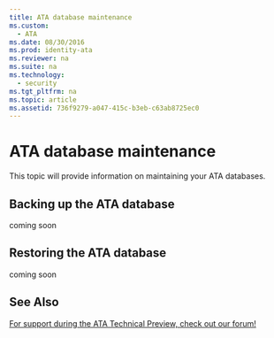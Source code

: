 ```yaml
---
title: ATA database maintenance
ms.custom: 
  - ATA
ms.date: 08/30/2016
ms.prod: identity-ata
ms.reviewer: na
ms.suite: na
ms.technology: 
  - security
ms.tgt_pltfrm: na
ms.topic: article
ms.assetid: 736f9279-a047-415c-b3eb-c63ab8725ec0
---
```

# ATA database maintenance
This topic will provide information on maintaining your ATA databases.

## Backing up the ATA database
coming soon

## Restoring the ATA database
coming soon

## See Also
[For support during the ATA Technical Preview, check out our forum!](https://social.technet.microsoft.com/Forums/security/en-US/home?forum=mata)

